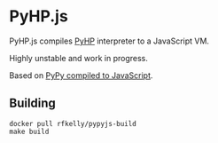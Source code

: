 # PyHP.js

PyHP.js compiles [PyHP](https://github.com/juokaz/pyhp) interpreter to a JavaScript VM.

Highly unstable and work in progress.

Based on [PyPy compiled to JavaScript](https://github.com/rfk/pypyjs).

## Building

    docker pull rfkelly/pypyjs-build
    make build
